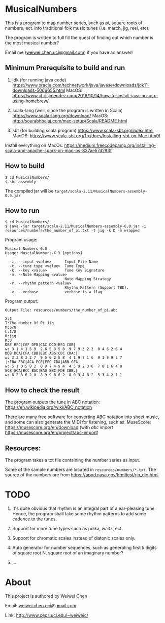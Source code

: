 # MusicalNumbers
This is a program to map number series, such as pi, square roots of numbers, ect.
into traditional folk music tunes (i.e. march, jig, reel, etc).

The program is written to full fill the quest of finding out
 which number is the most musical number? 

Email me (weiwei.chen.uci@gmail.com) if you have an answer! 
 

## Minimum Prerequisite to build and run
1. jdk (for running java code)
   https://www.oracle.com/technetwork/java/javase/downloads/jdk11-downloads-5066655.html
   MacOS: https://www.chrisjmendez.com/2018/10/14/how-to-install-java-on-osx-using-homebrew/
  
1. scala-lang (well, since the program is written in Scala)
   https://www.scala-lang.org/download/
   MacOS: http://sourabhbajaj.com/mac-setup/Scala/README.html
1. sbt (for building scala program)
   https://www.scala-sbt.org/index.html
   MacOS: https://www.scala-sbt.org/1.x/docs/Installing-sbt-on-Mac.htm0l
   
Install everything on MacOs:
   https://medium.freecodecamp.org/installing-scala-and-apache-spark-on-mac-os-837ae57d283f
   
## How to build
```
$ cd MusicalNumbers/
$ sbt assembly
```
The compiled jar will be ```target/scala-2.11/MusicalNumbers-assembly-0.0.jar```

## How to run

```
$ cd MusicalNumbers/
$ java -jar target/scala-2.11/MusicalNumbers-assembly-0.0.jar -i resources/numbers/the_number_of_pi.txt -t jig -k D -m wrapped
```

Program usage:
```
Musical Numbers 0.0
Usage: MuscialNumbers-X.Y [options]

  -i, --input <value>      Input File Name
  -t, --tune type <value>  Tune Type
  -k, --key <value>        Tune Key Signature
  -m, --Note Mapping <value>
                           Note Mapping Strategy
  -r, --rhythm pattern <value>
                           Rhythm Pattern (Support TBD).
  -v, --verbose            verbose is a flag
```

Program output:
```
Output File: resources/numbers/the_number_of_pi.abc

X:1
T:The Number Of Pi Jig
M:6/8
L:1/8
R:jig
K:D
DBE BFC|CGF DFB|CAC DCD|BEG CGE|
w: 3 1 4 1 5 9  2 6 5 3 5 8  9 7 9 3 2 3  8 4 6 2 6 4  
DDB DCA|CFA CBB|EBC ABG|CDC CDA:||
w: 3 3 8 3 2 7  9 5 0 2 8 8  4 1 9 7 1 6  9 3 9 9 3 7  
|:FBA FBC|ACA ECE|EFC CDA|ABB GEA|
w: 5 1 0 5 8 2  0 9 7 4 9 4  4 5 9 2 3 0  7 8 1 6 4 0  
GCB GCA|BCC BGC|BAD EBC|FDE CBB:|
w: 6 2 8 6 2 0  8 9 9 8 6 2  8 0 3 4 8 2  5 3 4 2 1 1 
```

## How to check the result
The program outputs the tune in ABC notation: https://en.wikipedia.org/wiki/ABC_notation

There are many free software for converting ABC notation into sheet music, 
and some can also generate the MIDI for listening, such as:
MuseScore: https://musescore.org/en/download (with *abc import* https://musescore.org/en/project/abc-import) 

## Resources:
The program takes a txt file containing the number series as input.

Some of the sample numbers are located in ```resources/numbers/*.txt```. 
The source of the numbers are from https://apod.nasa.gov/htmltest/rjn_dig.html 

# TODO
1. It's quite obvious that rhythm is an integral part of a ear-pleasing tune. 
Hence, the program shall take some rhythm patterns to add some cadence to the tunes.

1. Support for more tune types such as polka, waltz, ect.

1. Support for chromatic scales instead of diatonic scales only.

1. Auto generator for number sequences, such as generating first k digits of square root N, 
square root of an imaginary number?

1. ...

# About
This project is authored by Weiwei Chen

Email: weiwei.chen.uci@gmail.com   

Link: http://www.cecs.uci.edu/~weiweic/



